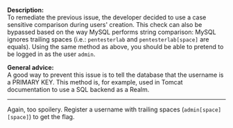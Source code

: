 **Description:**     
To remediate the previous issue, the developer decided to use a case sensitive comparison during users' creation. This check can also be bypassed based on the way MySQL performs string comparison: MySQL ignores trailing spaces (i.e.: ```pentesterlab``` and ```pentesterlab[space]``` are equals). Using the same method as above, you should be able to pretend to be logged in as the user ```admin```.

**General advice:**  
A good way to prevent this issue is to tell the database that the username is a PRIMARY KEY. This method is, for example, used in Tomcat documentation to use a SQL backend as a Realm. 

---

Again, too spoilery. Register a username with trailing spaces (```admin[space][space]```) to get the flag.
